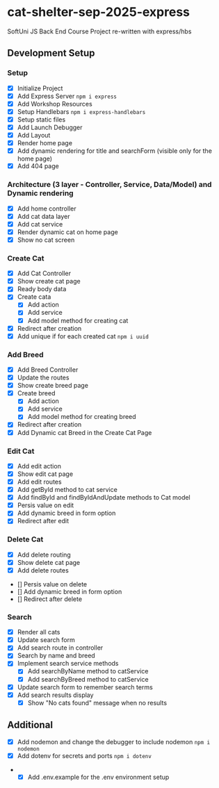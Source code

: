 # cat-shelter-sep-2025-express

SoftUni JS Back End Course Project re-written with express/hbs

## Development Setup

### Setup

- [x] Initialize Project
- [x] Add Express Server `npm i express`
- [x] Add Workshop Resources
- [x] Setup Handlebars `npm i express-handlebars`
- [x] Setup static files
- [x] Add Launch Debugger
- [x] Add Layout
- [x] Render home page
- [x] Add dynamic rendering for title and searchForm (visible only for the home page)
- [x] Add 404 page

### Architecture (3 layer - Controller, Service, Data/Model) and Dynamic rendering

- [x] Add home controller
- [x] Add cat data layer
- [x] Add cat service
- [x] Render dynamic cat on home page
- [x] Show no cat screen

### Create Cat

- [x] Add Cat Controller
- [x] Show create cat page
- [x] Ready body data
- [x] Create cata
  - [x] Add action
  - [x] Add service
  - [x] Add model method for creating cat
- [x] Redirect after creation
- [x] Add unique if for each created cat `npm i uuid`

### Add Breed

- [x] Add Breed Controller
- [x] Update the routes
- [x] Show create breed page
- [x] Create breed
  - [x] Add action
  - [x] Add service
  - [x] Add model method for creating breed
- [x] Redirect after creation
- [x] Add Dynamic cat Breed in the Create Cat Page

### Edit Cat

- [x] Add edit action
- [x] Show edit cat page
- [x] Add edit routes
- [x] Add getById method to cat service
- [x] Add findById and findByIdAndUpdate methods to Cat model
- [x] Persis value on edit
- [x] Add dynamic breed in form option
- [x] Redirect after edit

### Delete Cat

- [x] Add delete routing
- [x] Show delete cat page
- [x] Add delete routes
- [] Persis value on delete
- [] Add dynamic breed in form option
- [] Redirect after delete

### Search

- [x] Render all cats
- [x] Update search form
- [x] Add search route in controller
- [x] Search by name and breed
- [x] Implement search service methods
  - [x] Add searchByName method to catService
  - [x] Add searchByBreed method to catService
- [x] Update search form to remember search terms
- [x] Add search results display
  - [x] Show "No cats found" message when no results

## Additional

- [x] Add nodemon and change the debugger to include nodemon `npm i nodemon`
- [x] Add dotenv for secrets and ports `npm i dotenv`
- - [x] Add .env.example for the .env environment setup
